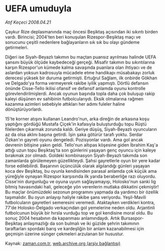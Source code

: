 # UEFA umuduyla

*Atıf Keçeci 2008.04.21*

<tr><td class="metin" colspan="2" style="padding-top: 20px; padding-left: 5px; padding-right: 10px;">Çaykur Rize deplasmanında maç öncesi Beşiktaş açısından iki sıkıntı birden vardı. Birincisi; 2004'ten beri konuşulan Rizespor-Beşiktaş maçı ve sonucunu çeşitli nedenlere bağlayanların sık sık bu olayı gündeme getirmeleri.</td></tr><tr><td class="metin" colspan="2" style="padding-top: 20px; padding-left: 5px; padding-right: 10px;"><p>Diğeri ise Siyah-Beyazlı takımın bu maçtan puansız ayrılması halinde UEFA şansını büyük ölçüde kaybedeceği gerçeği. Misafir takımın bu sıkıntılarına karşın Rizespor'un kümede kalma savaşında puanlara olan ihtiyacı ve de aslardan yoksun kadrosuyla mücadele etme handikapı müsabakayı zorluk derecesi yüksek bir duruma getirmişti. Ertuğrul Sağlam, ilk onbirde Gökhan ve Delgado'ya forma vermeyerek rakibe iyilik yapmıştı. Dörtlü defansın önünde Cisse-Tello ikilisi ofansif ve defansif anlamda oyunu kontrolle görevlendirilmişlerdi. Ancak oyunun başında topla daha çok buluşup rakip kaleyi düşünen ev sahibinin futbolcularıydı. Eksik olmalarına rağmen kazanma azimleri sebebiyle attıkları her adımı fuleler haline dönüştürüyorlardı. 
<p> 15'te korner atışını kullanan Leandro'nun, arka direğin de arkasına koşu yaptığını gördüğü Mustafa Çiçek'in kafasıyla buluşturduğu topu Rüştü filelerden çıkarmak zorunda kaldı. Geriye düşüş, Siyah-Beyazlı oyuncuların az da olsa aklını başına getirdi. İşin şaka götürür tarafı yoktu. Serdar Özkan'ın gayreti oyunu dengeledi. Pozisyonlar vardı. Ama gol ancak devrenin bitişine yakın geldi. Tello'nun altıpas köşesine giden İbrahim Kaş'a attığı uzun topu Beşiktaş'ta son günlerini yaşayan genç oyuncu için kaleye bırakmak zor olmadı. Goldeki kombinasyon Siyah-Beyazlı takımda son zamanlarda görülemeyen güzellikteydi. Şahsi gayretlerle oyun bir yere kadar forse edilebilirdi. Başarının üçüncülük olarak algılandığı günleri yaşayan koca dev Beşiktaş, bu oyunla kendisinden parasal anlamda çok küçük ama yüreğiyle oynayan Rizespor karşısında ilk yarıda beraberliğe razı oluyordu. Cisse'nin durgunluğu ve oyuna uyum sağlayamayışı, Holosko'nun sanki lig bitmiş havasındaki hali, geleceğe yön verenlerin mutlaka dikkatini çekmiştir! Bu maçlar önümüzdeki sezonun programını yapmada da yardımcı bir özellik taşımalıdır. Bu oyun anlayışı haliyle rakibe şans veriyordu. Yeşil-Mavili futbolcuların gayretleri semeresini veremedi. Ataktayken verdikleri kontra, 77'de Holosko-Delgado verkaçından gol yemelerine neden oldu. Arjantinli futbolcunun büyük bir hırsla vurduğu top ve gol kendisine moral oldu. Bu sonuç 2004 hesabının da kapanması anlamındaydı. Artık Bursaspor-Beşiktaş anlaşmazlığı da son bulmalı ve iki güzide şehrin takımının taraftarları spordaki barış ve kardeşliğin bir anlam kazanabilmesi için geçmişin üzerine sünger çekmeleri arzulanan bir husustur. <br/></p></p></td></tr>

Kaynak: [zaman.com.tr](http://zaman.com.tr/yazar.do?yazino=679472), [web.archive.org (arşiv bağlantısı)](http://web.archive.org/web/20080620203715/http://www.zaman.com.tr:80/yazar.do?yazino=679472)
